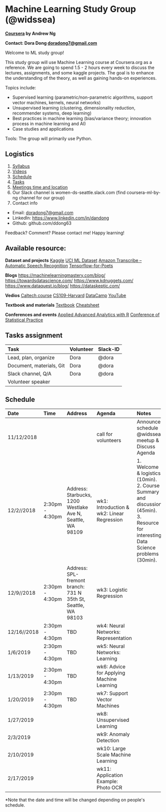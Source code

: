 # Machine Learning Study Group (@widssea)

**[Coursera](https://www.coursera.org/learn/machine-learning) by Andrew Ng**

**Contact: Dora Dong <doradong7@gmail.com>**

Welcome to ML study group! 

This study group will use Machine Learning course at Coursera.org as a reference. We are going to spend 1.5 - 2 hours every week to discuss the lectures, assignments, and some kaggle projects. The goal is to enhance the understanding of the theory, as well as gaining hands-on experiences. 

Topics include: 
  - Supervised learning (parametric/non-parametric algorithms, support vector machines, kernels, neural networks)
  - Unsupervised learning (clustering, dimensionality reduction, recommender systems, deep learning)
  - Best practices in machine learning (bias/variance theory; innovation process in machine learning and AI)
  - Case studies and applications
  
Tools:
  The group will primarily use Python. 

## Logistics

1. [Syllabus](https://www.coursera.org/learn/machine-learning#syllabus)
2. [Videos](https://www.coursera.org/learn/machine-learning)
3. [Schedule](#schedule)
4. [Tasks](#tasks)
5. [Meetings time and location](#schedule)
6. Our Slack channel is women-ds-seattle.slack.com (find coursera-ml-by-ng channel for our group) 
7. Contact info 
  - Email: doradong7@gmail.com
  - LinkedIn: https://www.linkedin.com/in/dandong 
  - Github: github.com/ddong63

Feedback? Comment? Please contact me!
Happy learning! 


## Available resource:

**Dataset and projects**
[Kaggle](https://www.kaggle.com)
[UCI ML Dataset](http://archive.ics.uci.edu/ml/index.php)
[Amazon Transcribe – Automatic Speech Recognition](https://aws.amazon.com/transcribe/)
[Tensorflow-for-Poets](https://codelabs.developers.google.com/codelabs/tensorflow-for-poets/#5) 

**Blogs**
https://machinelearningmastery.com/blog/
https://towardsdatascience.com/
https://www.kdnuggets.com/
https://www.dataquest.io/blog/
https://dataskeptic.com/

**Vedios**
[Caltech course](https://work.caltech.edu/telecourse.html)
[CS109-Harvard](http://cs109.github.io/2015/pages/videos.html)
[DataCamp](https://www.datacamp.com/)
[YouTube](https://www.youtube.com/user/kaggledotcom/playlists)

**Textbook and materials**
[Textbook](https://web.stanford.edu/~hastie/Papers/ESLII.pdf)
[Cheatsheet](https://stanford.edu/~shervine/teaching/cs-229/cheatsheet-supervised-learning)

**Conferences and events**
[Applied Advanced Analytics with R](http://www.cvent.com/events/applied-advanced-analytics-with-r-feb-28-mar-1-2019/event-summary-37ae6734473a4c079aabbb6506b22bdf.aspx)
[Conference of Statistical Practice](https://ww2.amstat.org/meetings/csp/2019/index.cfm)

## Tasks assignment

| Task | Volunteer | Slack-ID | 
|:---|:---|:---|
|Lead, plan, organize | Dora | @dora |
|Document, materials, Git | Dora | @dora |
|Slack channel, Q/A | Dora | @dora |
|Volunteer speaker | | |

## Schedule

| Date | Time | Address | Agenda | Notes | 
|:---|:---|:---|:---|:---|
| 11/12/2018| | |call for volunteers | Announce schedule @widssea meetup  & Discuss Agenda | 
| 12/2//2018| 2:30pm - 4:30pm | Address: Starbucks, 1200 Westlake Ave N, Seattle, WA 98109 | wk1: Introduction & wk2: Linear Regression  | 1. Welcome & logistics (10min). 2. Course Summary and discussion (45min). 3. Resource for interesting Data Science problems (30min). | 
| 12/9//2018| 2:30pm - 4:30pm | Address: SPL-fremont branch: 731 N 35th St, Seattle, WA 98103 | wk3: Logistic Regression |  | 
| 12/16//2018| 2:30pm - 4:30pm | TBD | wk4: Neural Networks: Representation |  | 
| 1/6/2019| 2:30pm - 4:30pm | TBD | wk5: Neural Networks: Learning |  | 
| 1/13/2019| 2:30pm - 4:30pm | TBD | wk6: Advice for Applying Machine Learning |  | 
| 1/20/2019 | 2:30pm - 4:30pm | TBD | wk7: Support Vector Machines |  | 
| 1/27/2019 | | | wk8: Unsupervised Learning | |
| 2/3/2019 | | | wk9: Anomaly Detection | |
| 2/10/2019 | | | wk10: Large Scale Machine Learning | |
| 2/17/2019 | | | wk11: Application Example: Photo OCR | |

*Note that the date and time will be changed depending on people's schedule.


